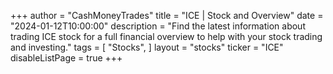 +++
author = "CashMoneyTrades"
title = "ICE | Stock and Overview"
date = "2024-01-12T10:00:00"
description = "Find the latest information about trading ICE stock for a full financial overview to help with your stock trading and investing."
tags = [
   "Stocks",
]
layout = "stocks"
ticker = "ICE"
disableListPage = true
+++
